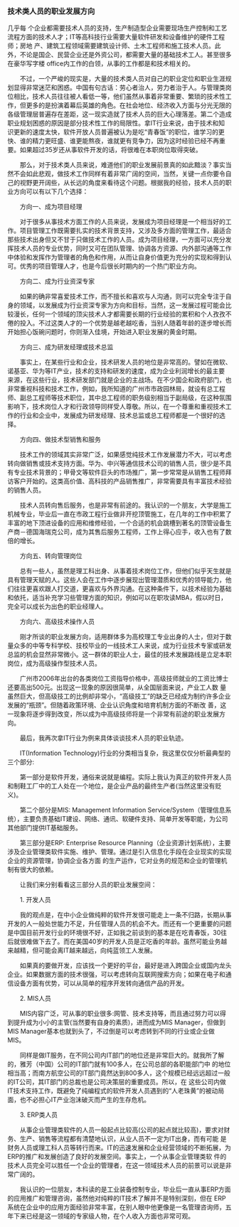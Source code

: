 ### 技术类人员的职业发展方向

几乎每 个企业都需要技术人员的支持，生产制造型企业需要现场生产控制和工艺流程方面的技术人才；IT等高科技行业需要大量软件研发和设备维护的硬件工程师；房地 产、建筑工程领域需要建筑设计师、土木工程师和施工技术人员。此外，不论是国企、民营企业还是外资公司，都需要大量的基础技术工人。甚至很多在豪华写字楼 office内工作的白领，从事的工作都是和技术相关的。

　　不过，一个严峻的现实是，大量的技术类人员对自己的职业定位和职业生涯规划显得非常迷茫和困惑。中国有句古话：劳心者治人，劳力者治于人。与管理类岗 位相比，技术人员往往被人看低一等，他们虽然从事着非常重要、繁琐的技术性工作，但更多的是扮演着幕后英雄的角色。在社会地位、经济收入方面与分光无限的 各级管理层普遍存在差距，这一现实造就了技术人员的巨大心理落差。第二个造成职业规划困惑的原因是部分技术性工作的局限性。拿IT行业来说，由于技术和知 识更新的速度太快，软件开放人员普遍被认为是吃“青春饭”的职位，谁学习的更快、谁的精力更旺盛、谁更能熬夜，谁就更有竞争力，因为这时经验已经不再重 要。如果超过35岁还从事软件开发的话，将很难在本职岗位取得突破。

　　那么，对于技术类人员来说，难道他们的职业发展前景真的如此黯淡？事实当然不会如此悲观，做技术工作同样有着非常广阔的空间，当然，关键一点你要令自己的视野更开阔些，从长远的角度来看待这个问题。根据我的经验，技术人员的职业方向可以有以下几个选择： 

　　方向一、成为项目经理

　　对于很多从事技术方面工作的人员来说，发展成为项目经理是一个相当好的工作。项目管理工作既需要扎实的技术背景支持，又涉及多方面的管理工作，最适合 那些技术出身但又不甘于只做技术工作的人员。成为项目经理，一方面可以充分发挥技术人员的专业优势，同时又可在团队管理、协调各方资源、内外部沟通等工作 中体验和发挥作为管理者的角色和作用，从而让自身价值更为充分的实现和得到认可。优秀的项目管理人才，也是今后很长时期内的一个热门职业方向。

　　方向二、成为行业资深专家

　　如果的确非常喜爱技术工作，而不擅长和喜欢与人沟通，则可以完全专注于自身的领域，以发展成为行业资深专家为方向和目标，当然，这一发展过程可能会比 较漫长，任何一个领域的顶尖技术人才都需要长期的行业经验的累积和个人孜孜不倦的投入。不过这类人才的一个优势是越老越吃香，当别人随着年龄的逐步增长而 开始担心饭碗问题时，你则渐入佳境，开始进入职业发展的黄金时期。

　　方向三、成为研发经理或技术总监

　　事实上，在某些行业和企业，技术研发人员的地位是非常高的。譬如在微软、诺基亚、华为等IT产业，技术的支持和研发的速度，成为企业利润增长的最主要 来源，在这些行业，技术研发部门就是企业的主战场。在不少国企和政府部门，也非常重视科技和技术工作，例如，我所知道的广州市市政园林局，就设有总工程 师、副总工程师等技术职位，其中总工程师的职务级别相当于副局级，在这种氛围影响下，技术岗位人才和行政领导同样受人尊敬。所以，在一个尊重和重视技术工 作的行业和企业中，发展成为研发经理、技术总监或总工程师都是一个很好的选择。

　　方向四、做技术型销售和服务

　　技术工作的领域其实非常广泛，如果感觉纯技术工作发展潜力不大，可以考虑转向做销售或技术支持方面。华为、中兴等通信技术公司的销售人员，很少是不具 有专业技术背景的；甲骨文等软件巨头的市场推广，第一步常常是从销售工程师拜访客户开始的。这类高价值、高科技的产品销售推广，非常需要具有丰富技术经验 的销售人员。

　　技术人员转向售后服务，也是非常有前途的。我认识的一个朋友，大学是施工机械专业，毕业后一直在市政工程行业做非开挖顶管施工，在几年的工作中积累了 丰富的地下顶进设备的应用和维修经验，一个合适的机会跳槽到著名的顶管设备生产商－德国海瑞克公司，成为其售后服务工程师，工作上得心应手，收入也有了数 倍的增长。 

　　方向五、转向管理岗位

　　总有一些人，虽然是理工科出身、从事着技术岗位工作，但他们似乎天生就是具有管理天赋的人。这些人会在工作中逐步展现出管理潜质和优秀的领导能力，他 们往往更喜欢跟人打交道，更喜欢与外界沟通。在这种条件下，以技术经验为基础和依托，适当补充学习些管理方面的知识，例如可以在职攻读MBA，假以时日， 完全可以成长为出色的职业经理人。

　　方向六、高级技术操作人员

　　刚才所谈的职业发展方向，适用群体多为高校理工专业出身的人士，但对于数量众多的中等专科学校、技校毕业的一线技术工人来说，成为行业技术专家或研发总监的机会显然非常微小。这一群体的职业人士，最佳的技术发展路线是立足本职岗位，成为高级操作型技术人员。

　　广州市2006年出台的各类岗位工资指导价格中，高级技师就业的工资比博士还要高出500元。出现这一现象的原因很简单，从全国层面来说，产业工人数 量虽然巨大，但高级技工的比例却非常小，“高级技工”的缺乏已经成为制约许多企业发展的“瓶颈”。但随着政策环境、企业认识角度和培育机制方面的不断改 善，这一现象将逐步得到改变，所以成为中高级技师将是一个非常有前途的职业发展方向。

　　最后，我再次拿IT行业为例来具体谈谈技术人员的职业轨迹。

　　IT(Information Technology)行业的分类相当复杂，我这里仅仅分析最典型的三个部分:

　　第一部分是软件开发，通俗来说就是编程。实际上我认为真正的软件开发人员和制鞋工厂中的工人处在一个地位，是企业产品的最终生产者(当然这里没有贬义)。 

　　第二个部分是MIS: Management Information Service/System（管理信息系统），主要负责基础IT建设、网络、通讯、软硬件支持、简单开发等职能，为公司其他部门提供IT基础服务。

　　第三部分是ERP: Enterprise Resource Planning（企业资源计划系统），主要涉及企业管理类软件实施、维护、管理。通过是引入信息化手段在企业现实的实现企业的资源管理，协调企业各方面 的生产运作，它对业务的规范和企业的管理机制有很大的依赖。

　　让我们来分别看看这三部分人员的职业发展空间：

　　1. 开发人员

　　我的观点是，在中小企业做纯粹的软件开发很可能走上一条不归路，长期从事开发的人一般处世能力不足，升任管理人员的机会不大。而还有一个更重要的问题 是中国目前开发行业的环境很不好，正如我之前谈到的基本是在吃青春饭，30往后就很难做下去了。而在美国40岁的开发人员是正吃香的年龄。虽然可能业务越 来越精，但可能会离IT越来越远，向纯蓝领工人发展。

　　如果真的要做开发，应该找一个更好的平台，最好是进入跨国企业或国内龙头企业。如果数据方面的技术很强，可以考虑转向互联网搜索方向；如果在电子和通信设备方面有优势，可以从简单的程序开发转向通信产品的开发。

　　2. MIS人员

　　MIS内容广泛，可从事的职业很多:网管、技术支持等，而且通过努力可以得到提升成为小小的主管(当然要有自身的素质)，进而成为MIS Manager，但做到MIS Manager基本也就到头了，不过倒是可以考虑转到不同的行业或企业做MIS。

　　同样是做IT服务，在不同公司内IT部门的地位还是非常巨大的。就我所了解的，雅芳（中国）公司的IT部门就有100多人，在公司总部的各职能部门中 的地位相当高；而南方航空公司的IT部门竟然达到800多人，这个规模已经远远超过一般的IT公司，其IT部门的总裁也是公司决策层的重要成员。所以，在 这些公司内做IT技术支持工作，既避免了纯编程式的软件开发人员遇到的“人老珠黄”的被动局面，也不必担心IT产业泡沫破灭而产生的生存危机。

　　3. ERP类人员

　　从事企业管理类软件的人员一般起点比较高(公司的起点就比较高)，要求对财务、生产、销售等流程都有清楚地认识，从业人员不一定为IT出身，而有可能 是财务人员或理工科人员等转行而来。IT的迅速发展和企业经营领域的不断拓展，为ERP的推广和发展创造了良好的发展空间。事实上，一个从事企业管理类软 件的技术人员完全可以胜任一个企业的管理者，在这一领域技术人员的前景可以说是非常广阔的。

　　我认识的一位朋友，本科读的是工业装备控制专业，毕业后一直从事ERP方面的应用推广和管理咨询，虽然他对纯粹的IT技术了解并不是特别深刻，但在 ERP系统在企业中的应用方面经验非常丰富，在别人眼中他更像是一名管理咨询师，五年下来已经是这一领域的专家级人物，在个人收入方面也非常可观。